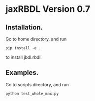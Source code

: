 # jaxRBDL Version 0.7
## Installation.
Go to home directory, and run
```
pip install -e .
```
to install jbdl.rbdl.
## Examples.
Go to scripts directory, and run
```
python test_whole_max.py
```
 
